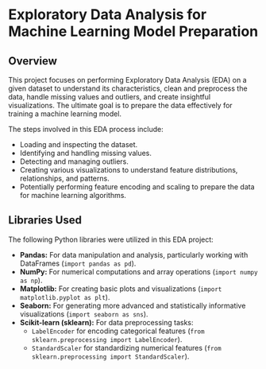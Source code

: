 # Exploratory Data Analysis for Machine Learning Model Preparation

## Overview

This project focuses on performing Exploratory Data Analysis (EDA) on a given dataset to understand its characteristics, clean and preprocess the data, handle missing values and outliers, and create insightful visualizations. The ultimate goal is to prepare the data effectively for training a machine learning model.

The steps involved in this EDA process include:

* Loading and inspecting the dataset.
* Identifying and handling missing values.
* Detecting and managing outliers.
* Creating various visualizations to understand feature distributions, relationships, and patterns.
* Potentially performing feature encoding and scaling to prepare the data for machine learning algorithms.

## Libraries Used

The following Python libraries were utilized in this EDA project:

* **Pandas:** For data manipulation and analysis, particularly working with DataFrames (`import pandas as pd`).
* **NumPy:** For numerical computations and array operations (`import numpy as np`).
* **Matplotlib:** For creating basic plots and visualizations (`import matplotlib.pyplot as plt`).
* **Seaborn:** For generating more advanced and statistically informative visualizations (`import seaborn as sns`).
* **Scikit-learn (sklearn):** For data preprocessing tasks:
    * `LabelEncoder` for encoding categorical features (`from sklearn.preprocessing import LabelEncoder`).
    * `StandardScaler` for standardizing numerical features (`from sklearn.preprocessing import StandardScaler`).

